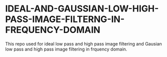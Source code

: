 # IDEAL-AND-GAUSSIAN-LOW-HIGH-PASS-IMAGE-FILTERNG-IN-FREQUENCY-DOMAIN
This repo used for ideal low pass and high pass image filtering and Gausian low pass and high pass image filtering in frquency domain.
